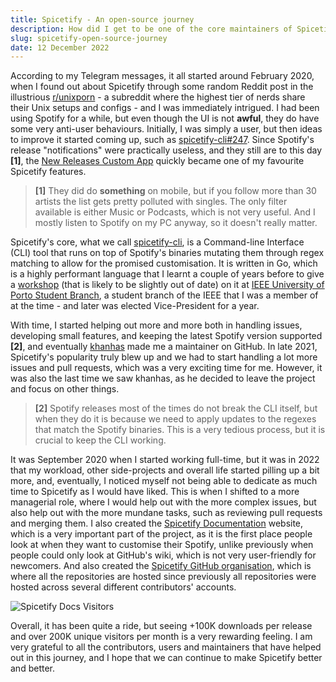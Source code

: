 ```yaml
---
title: Spicetify - An open-source journey
description: How did I get to be one of the core maintainers of Spicetify? Let's find out!
slug: spicetify-open-source-journey
date: 12 December 2022
---
```


According to my Telegram messages, it all started around February 2020, when I found out about Spicetify through some random Reddit post in the illustrious [r/unixporn](https://www.reddit.com/r/unixporn/) - a subreddit where the highest tier of nerds share their Unix setups and configs - and I was immediately intrigued. I had been using Spotify for a while, but even though the UI is not **awful**, they do have some very anti-user behaviours. Initially, I was simply a user, but then ideas to improve it started coming up, such as [spicetify-cli#247](https://github.com/spicetify/spicetify-cli/issues/247). Since Spotify's release "notifications" were practically useless, and they still are to this day **[1]**, the [New Releases Custom App](https://spicetify.app/docs/advanced-usage/custom-apps#new-releases) quickly became one of my favourite Spicetify features.

> **[1]** They did do **something** on mobile, but if you follow more than 30 artists the list gets pretty polluted with singles. The only filter available is either Music or Podcasts, which is not very useful. And I mostly listen to Spotify on my PC anyway, so it doesn't really matter.

Spicetify's core, what we call [spicetify-cli](https://github.com/spicetify/spicetify-cli), is a Command-line Interface (CLI) tool that runs on top of Spotify's binaries mutating them through regex matching to allow for the promised customisation. It is written in Go, which is a highly performant language that I learnt a couple of years before to give a [workshop](https://github.com/afonsojramos/competitive-programming/blob/master/advent-of-code/2018/go-guide.md) (that is likely to be slightly out of date) on it at [IEEE University of Porto Student Branch](https://ieee.fe.up.pt/), a student branch of the IEEE that I was a member of at the time - and later was elected Vice-President for a year.

With time, I started helping out more and more both in handling issues, developing small features, and keeping the latest Spotify version supported **[2]**, and eventually [khanhas](https://github.com/khanhas) made me a maintainer on GitHub. In late 2021, Spicetify's popularity truly blew up and we had to start handling a lot more issues and pull requests, which was a very exciting time for me. However, it was also the last time we saw khanhas, as he decided to leave the project and focus on other things.

> **[2]** Spotify releases most of the times do not break the CLI itself, but when they do it is because we need to apply updates to the regexes that match the Spotify binaries. This is a very tedious process, but it is crucial to keep the CLI working.

It was September 2020 when I started working full-time, but it was in 2022 that my workload, other side-projects and overall life started pilling up a bit more, and, eventually, I noticed myself not being able to dedicate as much time to Spicetify as I would have liked. This is when I shifted to a more managerial role, where I would help out with the more complex issues, but also help out with the more mundane tasks, such as reviewing pull requests and merging them. I also created the [Spicetify Documentation](https://spicetify.app) website, which is a very important part of the project, as it is the first place people look at when they want to customise their Spotify, unlike previously when people could only look at GitHub's wiki, which is not very user-friendly for newcomers. And also created the [Spicetify GitHub organisation](https://github.com/spicetify), which is where all the repositories are hosted since previously all repositories were hosted across several different contributors' accounts.

![Spicetify Docs Visitors](/blog/spicetify-visitors.png)

Overall, it has been quite a ride, but seeing +100K downloads per release and over 200K unique visitors per month is a very rewarding feeling. I am very grateful to all the contributors, users and maintainers that have helped out in this journey, and I hope that we can continue to make Spicetify better and better.
